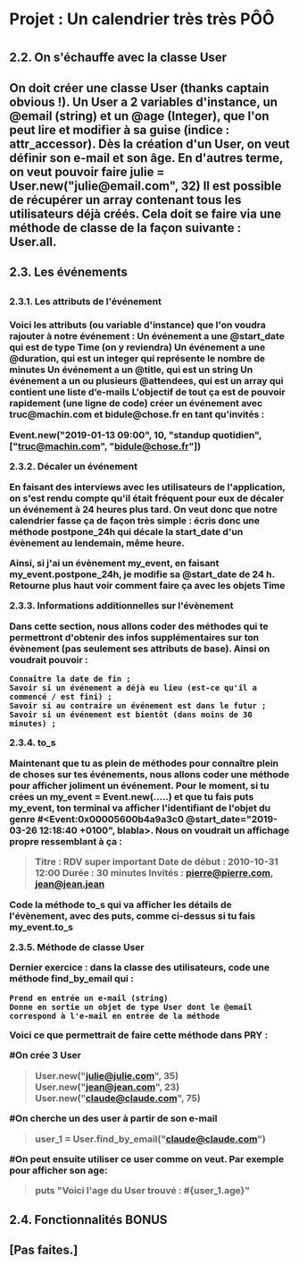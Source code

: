 <h1> Projet : Un calendrier très très PÔÔ <h1/>

<h2>2.2. On s'échauffe avec la classe User<h2/>
<p>
On doit créer une classe User (thanks captain obvious !).
Un User a 2 variables d'instance, un @email (string) et un @age (Integer), que l'on peut lire et modifier à sa guise (indice : attr_accessor).
Dès la création d'un User, on veut définir son e-mail et son âge. En d'autres terme, on veut pouvoir faire julie = User.new("julie@email.com", 32)
Il est possible de récupérer un array contenant tous les utilisateurs déjà créés. Cela doit se faire via une méthode de classe de la façon suivante : User.all. 
<p/>
<h2>2.3. Les événements<h2/>

<h3>2.3.1. Les attributs de l'événement<h3/>
<p>
Voici les attributs (ou variable d'instance) que l'on voudra rajouter à notre événement :
    Un événement a une @start_date qui est de type Time (on y reviendra)
    Un événement a une @duration, qui est un integer qui représente le nombre de minutes
    Un événement a un @title, qui est un string
    Un événement a un ou plusieurs @attendees, qui est un array qui contient une liste d’e-mails
L'objectif de tout ça est de pouvoir rapidement (une ligne de code) créer un événement avec truc@machin.com et bidule@chose.fr en tant qu'invités :

Event.new("2019-01-13 09:00", 10, "standup quotidien", ["truc@machin.com", "bidule@chose.fr"])
<p/>
2.3.2. Décaler un événement

En faisant des interviews avec les utilisateurs de l'application, on s'est rendu compte qu'il était fréquent pour eux de décaler un événement à 24 heures plus tard. On veut donc que notre calendrier fasse ça de façon très simple : écris donc une méthode postpone_24h qui décale la start_date d'un évènement au lendemain, même heure.

Ainsi, si j'ai un évènement my_event, en faisant my_event.postpone_24h, je modifie sa @start_date de 24 h. Retourne plus haut voir comment faire ça avec les objets Time

2.3.3. Informations additionnelles sur l'évènement

Dans cette section, nous allons coder des méthodes qui te permettront d'obtenir des infos supplémentaires sur ton évènement (pas seulement ses attributs de base). Ainsi on voudrait pouvoir :

    Connaître la date de fin ;
    Savoir si un événement a déjà eu lieu (est-ce qu'il a commencé / est fini) ;
    Savoir si au contraire un événement est dans le futur ;
    Savoir si un événement est bientôt (dans moins de 30 minutes) ;

2.3.4. to_s

Maintenant que tu as plein de méthodes pour connaître plein de choses sur tes événements, nous allons coder une méthode pour afficher joliment un événement.
Pour le moment, si tu crées un my_event = Event.new(.....) et que tu fais puts my_event, ton terminal va afficher l'identifiant de l'objet du genre #<Event:0x00005600b4a9a3c0 @start_date="2019-03-26 12:18:40 +0100", blabla>. Nous on voudrait un affichage propre ressemblant à ça :

>Titre : RDV super important
>Date de début : 2010-10-31 12:00
>Durée : 30 minutes
>Invités : pierre@pierre.com, jean@jean.jean

Code la méthode to_s qui va afficher les détails de l'évènement, avec des puts, comme ci-dessus si tu fais my_event.to_s

2.3.5. Méthode de classe User

Dernier exercice : dans la classe des utilisateurs, code une méthode find_by_email qui :

    Prend en entrée un e-mail (string)
    Donne en sortie un objet de type User dont le @email correspond à l'e-mail en entrée de la méthode

Voici ce que permettrait de faire cette méthode dans PRY :

#On crée 3 User
>User.new("julie@julie.com", 35)
>User.new("jean@jean.com", 23)
>User.new("claude@claude.com", 75)

#On cherche un des user à partir de son e-mail
>user_1 = User.find_by_email("claude@claude.com")

#On peut ensuite utiliser ce user comme on veut. Par exemple pour afficher son age:
>puts "Voici l'age du User trouvé : #{user_1.age}"

<h2>2.4. Fonctionnalités BONUS<h2/>
[Pas faites.]
